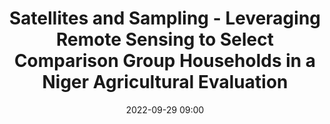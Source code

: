---
title: Satellites and Sampling - Leveraging Remote Sensing to Select Comparison Group Households in a Niger Agricultural Evaluation 
type: Lightning Talks
date: '2022-09-29 09:00'
room: The Forum South

people:
    speakers:
        - Anthony Louis D'Agostino, PhD, Mathematica

---